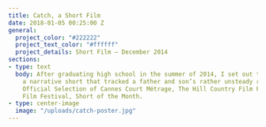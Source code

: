 ```yaml
---
title: Catch, a Short Film
date: 2018-01-05 00:25:00 Z
general:
  project_color: "#222222"
  project_text_color: "#ffffff"
  project_details: Short Film – December 2014
sections:
- type: text
  body: After graduating high school in the summer of 2014, I set out to create ‘Catch,’
    a narrative short that tracked a father and son’s rather unsteady relationship.
    Official Selection of Cannes Court Métrage, The Hill Country Film Festival, Milledgeville
    Film Festival, Short of the Month.
- type: center-image
  image: "/uploads/catch-poster.jpg"
---
```


